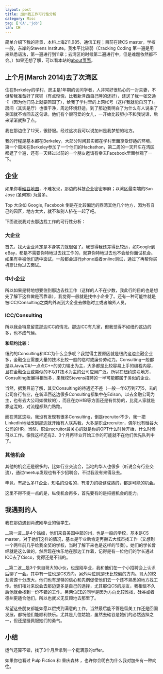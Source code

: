 ```yaml
---
layout: post
title: 加州找工作可行性分析
category: Misc
tag: ['CA','job']
lan: CH
---
```


简单介绍下我的背景，本科上海211,985，通信工程；目前在读CS master，学校一般，东岸的Stevens Institute。我水平比较弱（Cracking Coding 第一遍是用来熟悉语法，第一遍进行到11章；去湾区的时候第二遍进行中，但是难题依然都不会。）如果还想了解，可以看本站的[about页面](/ranger)。

<!--preview-->

## 上个月(March 2014)去了次湾区

住在Berkeley的学村，房主是1年期的访问学者，人非常好很热心的一对夫妻，不但帮我准备好了床铺（有点惭愧，比我新泽西自己睡的还好），还送了我一张交通卡（因为他们马上就要回国了），给我了学村里的上网帐号（这样我就能自习了）。房间（其实是厅）也很干净，周边环境舒适。到了那边我明白了为什么有人说来了美国就不肯回去这句话。他们有个很可爱的女儿，一开始比较胆小不和我说话，后来渐渐就熟了点。

我在那边住了12天，很舒服。经过这次我可以说加州是我梦想的地方。

我的行程是基本都在Berkeley，大部分时间其实都在学村里面享受舒适的环境。第一个周末在Berkeley参加了一个他们的Hackathon，第二周的一天开车在湾区都逛了个遍，还有一天经过以前的一个朋友邀请有幸去Facebook里面参观了一下。

## 企业

如果你看[硅谷地图](http://www.siliconmaps.com/silicon_valley_2014_preview.html)，不难发现，那边的科技企业密密麻麻；以湾区最南端的San Jose (圣何塞) 为最多。

Top 大企如 Google, Facebook 倒是在比较偏远的西湾其他几个地方，因为有自己的园区，地方太大，就不和别人挤在一起了吧。

下面说说我对去那边找工作的可行性分析：

### 大企业

首先，找大企业肯定是本身实力就很强了。我觉得我还差得比较远，如Google到eBay，都是不需要你特地过去找工作的，就算你特地过去也不会给你面试机会。如果有幸被他们选中面试，一般都会进行phone或者online测试，通过了再帮你买机票让你过去面试。

### 中小企业

所以如果是特地想要住到那边去找工作（这样的人不在少数，我此行的目的也是想先了解下这样做是否靠谱），我觉得一般就是找中小企业了。还有一种可能性就是被ICC/Consulting之类的外派到大企业去做临时工或者编外人员。

### ICC/Consulting

所以我会特意留意那边ICC的情况。那边ICC有几家，但我觉得不如纽约这边的多，也不成气候。

__和纽约比较：__

纽约的Consulting和ICC为什么会多呢？我觉得主要原因就是纽约这边金融企业多，金融企业需要大量的技术比较一般的临时或廉价劳动力。Consulting一般都是以Java/C#/一点点C++的劳力输出为主，大多都是比较容易上手的编程内容，且在金融企业或类似的不以IT技术为主的公司应用广泛。所以在纽约这块地方，Consulting发展得相当多，来我校Stevens招聘的一半可能都属于类似的企业。

当然，据我目前了解，其实Consulting的待遇还不差（一般一年6万到7万5，去的公司各行各业，在新泽西这边很多Consulting都集中在Edison，以去金融公司为主，也有去大公司如微软的），而且在办H1B等方面还是有优势的，比竟人家就是靠这混的，对流程都熟门熟路。

而在湾区这块，我没有发现有很多Consulting，倒是recruitor不少，我一把LinkedIn地址改到那边就开始有人联系我，大多是职业recruitor，偶尔也有硅谷大公司的HR。当然，职业recruitor最关心的就是你的OPT什么时候开始，什么时候可以工作。像我这样还有2、3个月再毕业开始工作的可能就不在他们优先队列中了。

### 其他机会

其他的机会还是很多的，比如行业交流会，当地的华人也很多（听说会有行业交流），通过meetup发现也有不少招聘会，不过我没有来得及去。

毕竟，有那么多IT企业，知名的没名的，有潜力的稳健成熟的，都是可能的机会。

这里不得不提一点的是，纵使机会再多，首先要有的是把握机会的能力。

## 我遇到的人

我在那边遇到两波刚毕业的留学生。

__第一波__是4个姑娘，他们来自美国中部的州，也是一般的学校，基本是CS master。对于她们这样的情况，基本是毕业后肯定再搬去大城市找工作（又想到一个两年前几乎给我全奖的学校，当时了解下来也是这样的节奏）。她们的学长曾经就是这么做的，然后现在快乐地在那边工作着，记得是有一位他们的学长通过ICC去了Cisco，觉得还是不错的。

__第二波__是3个来自哥大的小伙，也是刚毕业，我和他们在一个小招聘会上认识后聊了一会。其中有一位也是CS方向，另外两位则是EE比较偏的方向。哥大的校友资源十分庞大，他们也有足够的信心和先例促使他们去一个还不熟悉的地方找工作。他们相对来说会去那边更多是自己的选择，尤其那位CS的朋友，我相信不久后他就会找到一份不错的工作。另两位EE的同学是因为方向比较难找，硅谷或者德州更适合他们，所以也就义无反顾地去那里了。

希望这些朋友都能如愿以偿找到满意的工作。当然最后能不管是留美工作还是回国发展，都祝他们能顺利快乐。尤其是几位姑娘，虽然去硅谷是她们的必然选择之一，但还是挺佩服她们的勇气。

<!--

## 无我状态下的分析

先不谈我自己的情况，来比较下在__纽约__找工作或者毕业后再去__湾区__找工作的两种情况。

### 工作机会

* __1__. 数量：两边企业都很多，对于单个个人来说，应该都不缺工作机会。
* __2__. 难度：我觉得湾区的工作会更有挑战，因为很多金融机构或者纽约这边的中小公司所要找的大部分还是会写点基本的程序，有个不错的基础就可以胜任的工作；当然也不是说湾区的工作就一定会多有挑战，很多依然也是就这样，但是有挑战的工作的概率就高了，只要你能hold的住，一定会有更出乎意料之外的挑战等待着。比如同样去大公司应聘new graduate，湾区那边在技术上的难度就会比纽约几个大投行的来得高（这里补充一点，应聘者的优秀程度却不是完全和技术相关，即便是在编程领域来说也是这样，技术只是一方面）。

### 资源

至少在我的了解下（我在纽约这边也一年半了），纽约的资源有我的学校（毕竟来我校找的基本都是纽约附近的公司），还有各种Consulting（我认识的有几个同学去了Consulting，间接了解到的也有通过Consulting找了年薪7万左右的工作的不在少数）。纽约这边我目前看来资源实在是比较丰富。弱小如我，就算去Consulting也是不错的选择，毕竟工资不低，可以免费挂靠OPT，有差不多水平的人可以互相促进（呵呵），也不寂寞吧。有些Consulting也是很专业，各方面配套（培训，住宿，办H1B）也都做的很不错。

而去了加州的话，在一开始我的人脉资源几乎是0（当然要说是能直接帮推荐工作机会的话，在纽约也是0，不过毕竟大部分同学都在纽约）；潜在的人脉资源有那么几个：有一面之缘的几位朋友，带我参观Facebook的朋友，三两个学长（要是哥在加州稳定了，就转职成学弟或校友的潜在人脉资源啦）;公司资源有很多，那边的技术公司太多啦；硅谷当地的学校也可以寻找工作机会；还有meetup等各种扩展资源（需要花不少时间挖掘）。

总之，真去硅谷的话也没啥好担心的，毕竟那边还是会有一些有着相同目标的朋友在潜心奋斗着。

### 生活

湾区，最大的好处就是气候。四季如春的气温听别人说了好几次，我去的那会纽约还在下雪，到了那边就直接穿短袖出门了。
但是，纽约的生活相比湾区其实更精彩。具体体现在：

* __1__. 吃：首先纽约比湾区小，但是纽约市比旧金山市大太多。所以如果论起城市生活（本人上海人，习惯大城市生活），纽约更便捷热闹。有Chinatown和Flushing两块唐人街，比起旧金山的Chinatown，还是纽约的更像中国，尤其是Flushing，就像10年前上海的闵行区热闹地块有没有？！相比较而言，__湾区__那边有一个优势就是华人比例更高，但是比较分散，有很多华人超市（连锁的Ranch 99，水果略便宜~）。
* __2__. 交通：在纽约工作，没车很行；在湾区，没车不行。
* __3__. 住房：纽约附近住，比如我校周围，比起湾区还是略便宜。其实两个地方都贵。湾区的房子更好，天气也更好。
* __4__. 衣、玩：美国，穿和玩的地方，都很好。

## 我的想法

接下来说说我自己吧。

### 我目前的状态

我目前仍旧处于找工作状态，在这边有几个正在进行的面试，有1、2个自己挺满意的公司，希望能拿到offer的话我就可以稳定地工作。
但是一切尚未定，如果能早点拿到offer，我会选择毕业后先回家1、2个月。很可能这会成为我今后几年回家最长的连续时间了。

### 两边生活比较

纽约的生活让我觉得不是很激情（呵呵，心理作用吧），但是稳定，在这里生活了两年还是挺习惯的;
加州是我向往的地方，因为我更喜欢那边的气候、环境、房子，但是隐含的不确定因素很多（也许这也是向往的潜意识原因），如果是去读书倒还好hold住，直接过去找工作，的确有点刺激了（毕竟这对我现在的情况而言并不是唯一的一种选择，也不是很有把握的一种选择）。

对于今后的职业发展，我觉得只要是我选择的offer，我都会好好做好手头的工作，稳定立足是首要的。

### 假设的可能

* __1__. 假如我在五月前找到比较满意的工作的话，就不打算折腾了。放松一下，然后努力工作，在工作中继续学习提高自己；安心生活。

* __2__. 假如我在五月中旬仍然没有意向的公司的话，那么我估计会去加州湾区。那是个很与众不同的地方，气候环境，都和我以前习惯的生活有很大不同；预计六月中旬前会抵达湾区，租房子开始找工作。
到达湾区后，有3种情况我需要考虑：

* __2.1__. 如果在湾区能通过各种途径获得不少面试机会的话，相信我能在1、2个月内找到一份还算满意的工作；但是目前我发掘出的途径无非是之前认识的还在那边找工作的朋友，或者是一些职业的recruitor；更多的还需要再挖掘。

* __2.2__. 如果在湾区找工作并不顺利的话，我可能会在达到湾区2个月后考虑那边的ICC或者Consulting，湾区的Consulting并不如纽约这边的密集，但还是有的，毕竟那边那么多公司需要人，那边的ICC估计大部分情况下还是会推荐湾区的工作；还有一点是湾区会有不少startup，我并不排斥startup，startup反而蕴含着更大更多的机会；但是对于我一个外国人来说，加入一个大公司拥有一份稳定的工作更能让我在 career route 上保持顺利稳定地前进。如果我要选择startup的话，我想我会选择一个自己感兴趣的field，而不是谁让我做什么我就做。那边肯定还有很多对我很适合的__中型公司__，是我目前还不了解的，但恰恰可能是我最可能去的一类公司。我也很喜欢这类公司，名气不大但比较稳定，有成熟的业务，可以学到很多东西，也可以看到自己的工作对团队公司的贡献。

* __2.3__. 万一很不幸地在OPT开始后3个月我仍然没有找到满意的工作的话，我想我应该回去了。回到上海、江南，那个美好的地方。我不排斥回去，虽然会心有不甘，但是如果经过2年的学习3个月的纯找工作依然无果的话，我觉得我会坦然接受那样的现实；回国，依然可以有不错的出路，至少可以早点陪在家人身边: )。

* __3__. 还有一种__比较微小__的可能性是在五月中旬仍然没有满意的工作前提下，我可能会留在学校这边找Consulting。我之前考虑过这种可能性，但是现在想来我并不愿意这么做。纽约这边找Consulting，我觉得相对好且可能性比较大的出路还是被派到金融公司去，我不太愿意以这样的身份进入金融类公司，这会让我觉得时间花费得毫无意义。

-->

## 小结

<!--
说了不少了，这些就是我最近几周在考虑的问题；有些可能已经考虑了几个月了。
Whatever, 我现在依然身在纽约，我会首选把握住眼前的机会；对于整个职业发展道路，
-->

运气还算不错，找了3个月后拿到一个挺满意的offer。

如果你也看过 Pulp Fiction 和 重庆森林 ，也许你会明白为什么我对加州有一种向往。

<!--
我想做一个[黑客](http://www.catb.org/esr/faqs/hacker-howto.html)
，也想有一份稳定的职业；这两个目标有时候是一致的，有时候也会有冲突；希望我能把握平衡。
-->
